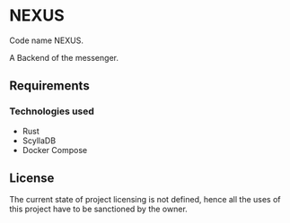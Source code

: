 # NEXUS

Code name NEXUS.

A Backend of the messenger.

## Requirements

### Technologies used

- Rust
- ScyllaDB
- Docker Compose

## License

The current state of project licensing is not defined, hence all the uses of this project have to be sanctioned by the owner.
